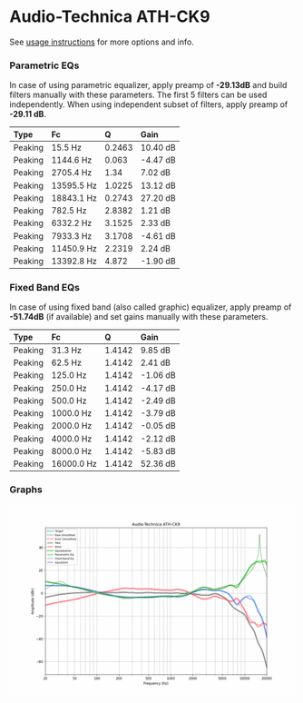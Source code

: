# Audio-Technica ATH-CK9
See [usage instructions](https://github.com/jaakkopasanen/AutoEq#usage) for more options and info.

### Parametric EQs
In case of using parametric equalizer, apply preamp of **-29.13dB** and build filters manually
with these parameters. The first 5 filters can be used independently.
When using independent subset of filters, apply preamp of **-29.11 dB**.

| Type    | Fc         |      Q | Gain     |
|:--------|:-----------|:-------|:---------|
| Peaking | 15.5 Hz    | 0.2463 | 10.40 dB |
| Peaking | 1144.6 Hz  | 0.063  | -4.47 dB |
| Peaking | 2705.4 Hz  | 1.34   | 7.02 dB  |
| Peaking | 13595.5 Hz | 1.0225 | 13.12 dB |
| Peaking | 18843.1 Hz | 0.2743 | 27.20 dB |
| Peaking | 782.5 Hz   | 2.8382 | 1.21 dB  |
| Peaking | 6332.2 Hz  | 3.1525 | 2.33 dB  |
| Peaking | 7933.3 Hz  | 3.1708 | -4.61 dB |
| Peaking | 11450.9 Hz | 2.2319 | 2.24 dB  |
| Peaking | 13392.8 Hz | 4.872  | -1.90 dB |

### Fixed Band EQs
In case of using fixed band (also called graphic) equalizer, apply preamp of **-51.74dB**
(if available) and set gains manually with these parameters.

| Type    | Fc         |      Q | Gain     |
|:--------|:-----------|:-------|:---------|
| Peaking | 31.3 Hz    | 1.4142 | 9.85 dB  |
| Peaking | 62.5 Hz    | 1.4142 | 2.41 dB  |
| Peaking | 125.0 Hz   | 1.4142 | -1.06 dB |
| Peaking | 250.0 Hz   | 1.4142 | -4.17 dB |
| Peaking | 500.0 Hz   | 1.4142 | -2.49 dB |
| Peaking | 1000.0 Hz  | 1.4142 | -3.79 dB |
| Peaking | 2000.0 Hz  | 1.4142 | -0.05 dB |
| Peaking | 4000.0 Hz  | 1.4142 | -2.12 dB |
| Peaking | 8000.0 Hz  | 1.4142 | -5.83 dB |
| Peaking | 16000.0 Hz | 1.4142 | 52.36 dB |

### Graphs
![](./Audio-Technica%20ATH-CK9.png)
